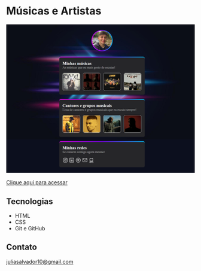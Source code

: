 # Músicas e Artistas

![preview](./github/preview.png)

[Clique aqui para acessar](https://juliasalvador19.github.io/Songs/)

## Tecnologias

- HTML
- CSS
- Git e GitHub

## Contato

juliasalvador10@gmail.com
